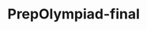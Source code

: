 # PrepOlympiad-final
<!--
# What the project is about:
This project is a full stack web application that allows users to practice for the olympiad exams. On the backend, I will likely have an OpenAI API key to read and parse the open sourced olympiad questions and answers. This backend will be built with Flask as Python allows for easier syntax for the API. The frontend and part of the backend will be using Next.js and TailwindCSS and I am hoping to use the inbuilt REST API of Next.js to communicate with the Flask backend. I need to keep a database of the questions and answers and the users' progress, likely through PostgreSQL and Auth0 for authentication. 

# How I think it should work:
Postgres will be used to store the questions and answers and user progress (stat tracking). Auth0 will be used to store the users' progress. The OpenAI API will be used to read and parse the open sourced olympiad questions and answers (this will be done to essentially seed the database and only needs to be done once). The Flask backend will be used to communicate with the frontend and the database. The Next.js frontend will be used to display the questions and answers to the user.

# Questions:
- Do I need to use Flask in this project since I am using Next.js?
-->

